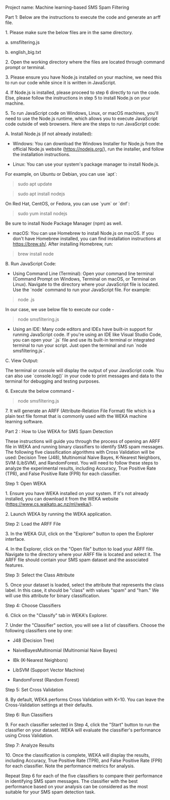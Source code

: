 Project name: Machine learning-based SMS Spam Filtering

Part 1: Below are the instructions to execute the code and generate an arff file.

1\. Please make sure the below files are in the same directory.

a. smsfiltering.js

b. english_big.txt

2\. Open the working directory where the files are located through command prompt or terminal.

3\. Please ensure you have Node.js installed on your machine, we need this to run our code while since it is written in JavaScript.

4\. If Node.js is installed, please proceed to step 6 directly to run the code. Else, please follow the instructions in step 5 to install Node.js on your machine.

5\. To run JavaScript code on Windows, Linux, or macOS machines, you'll need to use the Node.js runtime, which allows you to execute JavaScript code outside of web browsers. Here are the steps to run JavaScript code:

A. Install Node.js (if not already installed):

- Windows: You can download the Windows Installer for Node.js from the official Node.js website (https://nodejs.org/), run the installer, and follow the installation instructions.

- Linux: You can use your system's package manager to install Node.js.

For example, on Ubuntu or Debian, you can use \`apt\`:

> sudo apt update

> sudo apt install nodejs

On Red Hat, CentOS, or Fedora, you can use \`yum\` or \`dnf\`:

> sudo yum install nodejs

Be sure to install Node Package Manager (npm) as well.

- macOS: You can use Homebrew to install Node.js on macOS. If you don't have Homebrew installed, you can find installation instructions at https://brew.sh/. After installing Homebrew, run:

> brew install node

B. Run JavaScript Code:

- Using Command Line (Terminal): Open your command line terminal (Command Prompt on Windows, Terminal on macOS, or Terminal on Linux). Navigate to the directory where your JavaScript file is located. Use the \`node\` command to run your JavaScript file. For example:

> node .js

In our case, we use below file to execute our code -

> node smsfiltering.js

- Using an IDE: Many code editors and IDEs have built-in support for running JavaScript code. If you're using an IDE like Visual Studio Code, you can open your \`.js\` file and use its built-in terminal or integrated terminal to run your script. Just open the terminal and run \`node smsfiltering.js\`.

C. View Output:

The terminal or console will display the output of your JavaScript code. You can also use \`console.log()\` in your code to print messages and data to the terminal for debugging and testing purposes.

6\. Execute the below command -

> node smsfiltering.js

7\. It will generate an ARFF (Attribute-Relation File Format) file which is a plain text file format that is commonly used with the WEKA machine learning software.

Part 2 : How to Use WEKA for SMS Spam Detection

These instructions will guide you through the process of opening an ARFF file in WEKA and running binary classifiers to identify SMS spam messages. The following five classification algorithms with Cross Validation will be used: Decision Tree (J48), Multinomial Naive Bayes, K-Nearest Neighbors, SVM (LibSVM), and RandomForest. You will need to follow these steps to analyze the experimental results, including Accuracy, True Positive Rate (TPR), and False Positive Rate (FPR) for each classifier.

Step 1: Open WEKA

1\. Ensure you have WEKA installed on your system. If it's not already installed, you can download it from the WEKA website (https://www.cs.waikato.ac.nz/ml/weka/).

2\. Launch WEKA by running the WEKA application.

Step 2: Load the ARFF File

3\. In the WEKA GUI, click on the "Explorer" button to open the Explorer interface.

4\. In the Explorer, click on the "Open file" button to load your ARFF file. Navigate to the directory where your ARFF file is located and select it. The ARFF file should contain your SMS spam dataset and the associated features.

Step 3: Select the Class Attribute

5\. Once your dataset is loaded, select the attribute that represents the class label. In this case, it should be "class" with values "spam" and "ham." We will use this attribute for binary classification.

Step 4: Choose Classifiers

6\. Click on the "Classify" tab in WEKA's Explorer.

7\. Under the "Classifier" section, you will see a list of classifiers. Choose the following classifiers one by one:

- J48 (Decision Tree)

- NaiveBayesMultinomial (Multinomial Naive Bayes)

- IBk (K-Nearest Neighbors)

- LibSVM (Support Vector Machine)

- RandomForest (Random Forest)

Step 5: Set Cross Validation

8\. By default, WEKA performs Cross Validation with K=10. You can leave the Cross-Validation settings at their defaults.

Step 6: Run Classifiers

9\. For each classifier selected in Step 4, click the "Start" button to run the classifier on your dataset. WEKA will evaluate the classifier's performance using Cross Validation.

Step 7: Analyze Results

10\. Once the classification is complete, WEKA will display the results, including Accuracy, True Positive Rate (TPR), and False Positive Rate (FPR) for each classifier. Note the performance metrics for analysis.

Repeat Step 6 for each of the five classifiers to compare their performance in identifying SMS spam messages. The classifier with the best performance based on your analysis can be considered as the most suitable for your SMS spam detection task.
